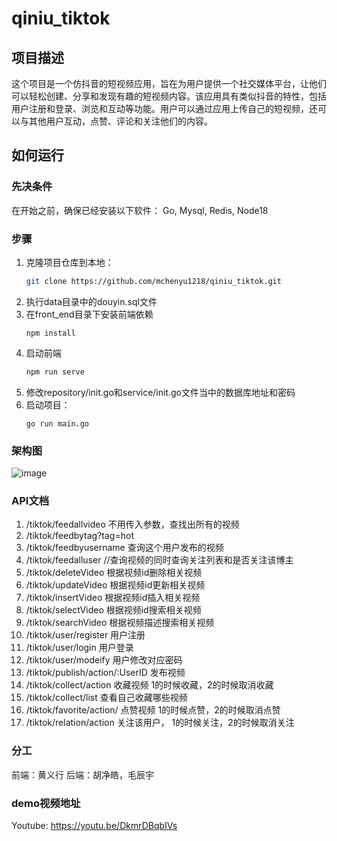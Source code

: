 # qiniu_tiktok
## 项目描述
这个项目是一个仿抖音的短视频应用，旨在为用户提供一个社交媒体平台，让他们可以轻松创建、分享和发现有趣的短视频内容。该应用具有类似抖音的特性，包括用户注册和登录、浏览和互动等功能。用户可以通过应用上传自己的短视频，还可以与其他用户互动，点赞、评论和关注他们的内容。

## 如何运行
### 先决条件
在开始之前，确保已经安装以下软件：
Go, Mysql, Redis, Node18
### 步骤
1. 克隆项目仓库到本地：
   ```bash
   git clone https://github.com/mchenyu1218/qiniu_tiktok.git
2. 执行data目录中的douyin.sql文件
3. 在front_end目录下安装前端依赖
    ```base
    npm install
4. 启动前端
    ```bash
    npm run serve
5. 修改repository/init.go和service/init.go文件当中的数据库地址和密码 
6. 启动项目：
    ```base
    go run main.go

### 架构图
![image](structure.png)

### API文档
1. /tiktok/feedallvideo 不用传入参数，查找出所有的视频
2. /tiktok/feedbytag?tag=hot
3. /tiktok/feedbyusername 查询这个用户发布的视频
4. /tiktok/feedalluser  //查询视频的同时查询关注列表和是否关注该博主
5. /tiktok/deleteVideo 根据视频id删除相关视频
6. /tiktok/updateVideo 根据视频id更新相关视频
7. /tiktok/insertVideo 根据视频id插入相关视频
8. /tiktok/selectVideo 根据视频id搜索相关视频
9. /tiktok/searchVideo 根据视频描述搜索相关视频
10. /tiktok/user/register 用户注册
11. /tiktok/user/login 用户登录
12. /tiktok/user/modeify 用户修改对应密码
13. /tiktok/publish/action/:UserID 发布视频
14. /tiktok/collect/action 收藏视频 1的时候收藏，2的时候取消收藏
15. /tiktok/collect/list 查看自己收藏哪些视频
16. /tiktok/favorite/action/ 点赞视频 1的时候点赞，2的时候取消点赞
17. /tiktok/relation/action 关注该用户， 1的时候关注，2的时候取消关注

### 分工
前端：黄义行
后端：胡净皓，毛辰宇
### demo视频地址
Youtube: https://youtu.be/DkmrDBqbIVs

